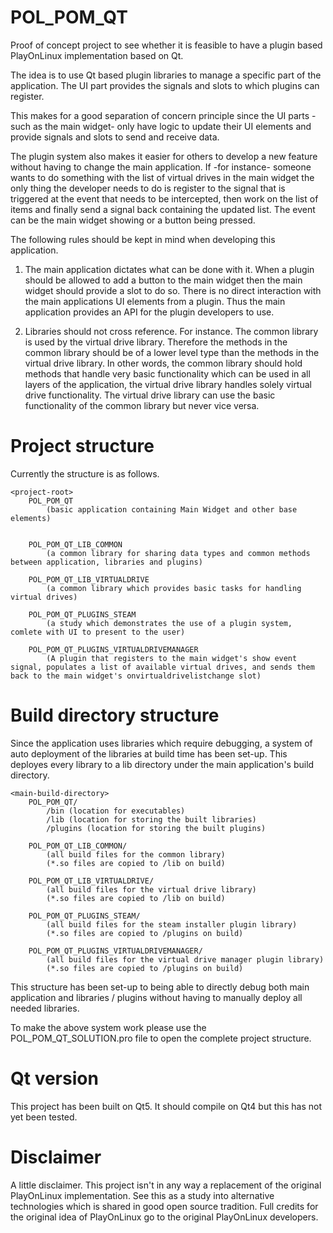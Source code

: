 # POL_POM_QT
Proof of concept project to see whether it is feasible to have a plugin based PlayOnLinux implementation based on Qt.

The idea is to use Qt based plugin libraries to manage a specific part of the application. The UI part provides the signals and slots to which plugins can register.

This makes for a good separation of concern principle since the UI parts -such as the main widget- only have logic to update their UI elements and provide signals and slots to send and receive data.

The plugin system also makes it easier for others to develop a new feature without having to change the main application. If -for instance- someone wants to do something with the list of virtual drives in the main widget the only thing the developer needs to do is register to the signal that is triggered at the event that needs to be intercepted, then work on the list of items and finally send a signal back containing the updated list. The event can be the main widget showing or a button being pressed.

The following rules should be kept in mind when developing this application.

1. The main application dictates what can be done with it. When a plugin should be allowed to add a button to the main widget then the main widget should provide a slot to do so. There is no direct interaction with the main applications UI elements from a plugin. Thus the main application provides an API for the plugin developers to use.

2. Libraries should not cross reference. For instance. The common library is used by the virtual drive library. Therefore the methods in the common library should be of a lower level type than the methods in the virtual drive library. In other words, the common library should hold methods that handle very basic functionality which can be used in all layers of the application, the virtual drive library handles solely virtual drive functionality. The virtual drive library can use the basic functionality of the common library but never vice versa.

# Project structure
Currently the structure is as follows.

	<project-root>
		POL_POM_QT 
			(basic application containing Main Widget and other base elements)
		
  
		POL_POM_QT_LIB_COMMON
			(a common library for sharing data types and common methods between application, libraries and plugins)

		POL_POM_QT_LIB_VIRTUALDRIVE 
			(a common library which provides basic tasks for handling virtual drives)

		POL_POM_QT_PLUGINS_STEAM
			(a study which demonstrates the use of a plugin system, comlete with UI to present to the user)
  
		POL_POM_QT_PLUGINS_VIRTUALDRIVEMANAGER
			(A plugin that registers to the main widget's show event signal, populates a list of available virtual drives, and sends them back to the main widget's onvirtualdrivelistchange slot)

# Build directory structure
Since the application uses libraries which require debugging, a system of auto deployment of the libraries at build time has been set-up. This deployes every library to a lib directory under the main application's build directory. 

	<main-build-directory>
		POL_POM_QT/
			/bin (location for executables)
			/lib (location for storing the built libraries)
			/plugins (location for storing the built plugins)

		POL_POM_QT_LIB_COMMON/
			(all build files for the common library)
			(*.so files are copied to /lib on build)

		POL_POM_QT_LIB_VIRTUALDRIVE/
			(all build files for the virtual drive library)
			(*.so files are copied to /lib on build)

		POL_POM_QT_PLUGINS_STEAM/
			(all build files for the steam installer plugin library)
			(*.so files are copied to /plugins on build)

		POL_POM_QT_PLUGINS_VIRTUALDRIVEMANAGER/
			(all build files for the virtual drive manager plugin library)
			(*.so files are copied to /plugins on build)

This structure has been set-up to being able to directly debug both main application and libraries / plugins without having to manually deploy all needed libraries.

To make the above system work please use the POL_POM_QT_SOLUTION.pro file to open the complete project structure.

# Qt version
This project has been built on Qt5. It should compile on Qt4 but this has not yet been tested.

# Disclaimer
A little disclaimer. This project isn't in any way a replacement of the original PlayOnLinux implementation. See this as a study into alternative technologies which is shared in good open source tradition. Full credits for the original idea of PlayOnLinux go to the original PlayOnLinux developers. 

